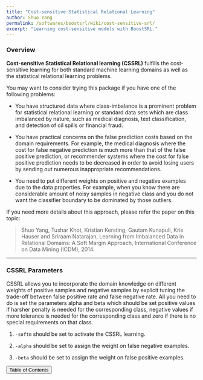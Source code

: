```yaml
---
title: "Cost-sensitive Statistical Relational Learning"
author: Shuo Yang
permalink: /softwares/boostsrl/wiki/cost-sensitive-srl/
excerpt: "Learning cost-sensitive models with BoostSRL."
---
```


### Overview

**Cost-sensitive Statistical Relational learning (CSSRL)** fulfills the cost-sensitive learning for both standard machine learning domains as well as the statistical relational learning problems.
 
You may want to consider trying this package if you have one of the following problems:

  * You have structured data where class-imbalance is a prominent problem for statistical relational learning or standard data sets which are class imbalanced by nature, such as medical diagnosis, text classification, and detection of oil spills or financial fraud.

  * You have practical concerns on the false prediction costs based on the domain requirements. For example, the medical diagnosis where the cost for false negative prediction is much more than that of the false positive prediction, or recommender systems where the cost for false positive prediction needs to be decreased in order to avoid losing users by sending out numerous inappropriate recommendations.

  * You need to put different weights on positive and negative examples due to the data properties. For example, when you know there are considerable amount of noisy samples in negative class and you do not want the classifier boundary to be dominated by those outliers.

If you need more details about this approach, please refer the paper on this topic:

> Shuo Yang, Tushar Khot, Kristian Kersting, Gautam Kunapuli, Kris Hauser and Sriraam Natarajan, Learning from Imbalanced Data in Relational Domains: A Soft Margin Approach, International Conference on Data Mining (ICDM), 2014. 

---

### CSSRL Parameters

CSSRL allows you to incorporate the domain knowledge on different weights of positive samples and negative samples by explicit tuning the trade-off between false positive rate and false negative rate. All you need to do is set the parameters alpha and beta which should be set positive values if harsher penalty is needed for the corresponding class, negative values if more tolerance is needed for the corresponding class and zero if there is no special requirements on that class.  

1. `-softm` should be set to activate the CSSRL learning.

2. `-alpha` should be set to assign the weight on false negative examples.

3. `-beta` should be set to assign the weight on false positive examples.

<button class="btn btn--primary btn--large" onclick="topOfPage()">Table of Contents</button>

<script>
function topOfPage() {
    $('html, body').animate({ scrollTop: 0 }, 'fast');
}
</script>
